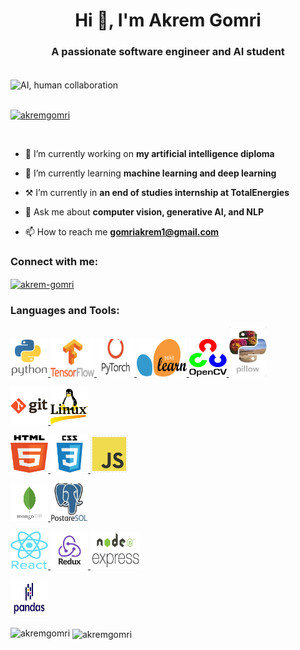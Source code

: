 <h1 align="center">Hi 👋, I'm Akrem Gomri</h1>
<h3 align="center">A passionate software engineer and AI student</h3>
</br>

<img alt="AI, human collaboration" width="90%" height="300px" align="center" src="https://media.licdn.com/dms/image/C4D12AQEj1oy03cXJ9Q/article-cover_image-shrink_600_2000/0/1635813607958?e=2147483647&v=beta&t=RxEoXHpGnD_gKBTcUM_XG10WCLHLbQZg3AAY5GMpaH8">
</br>
</br>

<p align="left"> <a href="https://github.com/ryo-ma/github-profile-trophy"><img src="https://github-profile-trophy.vercel.app/?username=akremgomri" alt="akremgomri" /></a> </p>


<br />

- 🏫 I’m currently working on **my artificial intelligence diploma**

- 🧠 I’m currently learning **machine learning and deep learning**

- ⚒️ I’m currently in **an end of studies internship at TotalEnergies**

- 💬 Ask me about **computer vision, generative AI, and NLP**

- 📫 How to reach me **gomriakrem1@gmail.com**

<h3 align="left">Connect with me:</h3>
<p align="left">
<a href="https://linkedin.com/in/akrem-gomri" target="blank"><img align="center" src="https://raw.githubusercontent.com/rahuldkjain/github-profile-readme-generator/master/src/images/icons/Social/linked-in-alt.svg" alt="akrem-gomri" height="30" width="40" /></a>
</p>

<h3 align="left">Languages and Tools:</h3>
<p align="left"> 
<a href="https://www.python.org" target="_blank" rel="noreferrer"> <img src="./statics/python.png" alt="python" width="60" height="60"/> </a>
<a href="https://tensorflow.org/" target="_blank" rel="noreferrer"> <img src="./statics/tensorflow.png" alt="python" width="70" height="60"/> </a>
<a href="https://pytorch.org/" target="_blank" rel="noreferrer"> <img src="./statics/pytorch.jpg" alt="python" width="60" height="60"/> </a>
<a href="https://scikit-learn.org/stable/" target="_blank" rel="noreferrer"> <img src="./statics/scikit-learn.png" alt="scikit_learn" width="80" height="60"/> </a>
<a href="https://opencv.org/" target="_blank" rel="noreferrer"> <img src="./statics/openCV.png" alt="python" width="60" height="60"/> </a>
<a href="https://pillow.readthedocs.io/en/stable/" target="_blank" rel="noreferrer"> <img src="./statics/pillow (1).jpg" alt="python" width="60" height="80"/> </a>

 <a href="https://git-scm.com/" target="_blank" rel="noreferrer"> <img src="./statics/git.png" alt="git" width="60" height="60"/> </a>
<a href="https://www.linux.org/" target="_blank" rel="noreferrer"> <img src="./statics/linux.jpg" alt="linux" width="60" height="60"/> </a> 

<a href="https://www.w3.org/html/" target="_blank" rel="noreferrer"> <img src="./statics/html5.png" alt="html5" width="60" height="60"/> </a>
 <a href="https://www.w3schools.com/css/" target="_blank" rel="noreferrer"> <img src="./statics/css3.png" alt="css3" width="60" height="60"/> </a>
 <a href="https://javascript.info/" target="_blank" rel="noreferrer"> <img src="./statics/javascript.png" alt="javascript" width="60" height="60"/> </a> 

<a href="https://www.mongodb.com/" target="_blank" rel="noreferrer"> <img src="./statics/mongoDB.png" alt="mongodb" width="60" height="60"/> </a>
<a href="https://www.postgresql.org/" target="_blank" rel="noreferrer"> <img src="./statics/postgreSQL.jpg" alt="mysql" width="60" height="60"/> </a>

<a href="https://reactnative.dev/" target="_blank" rel="noreferrer"> <img src="./statics/react.png" alt="reactnative" width="60" height="60"/> </a>
<a href="https://redux.js.org" target="_blank" rel="noreferrer"> <img src="./statics/redux.png" alt="redux" width="60" height="60"/> </a>
<a href="https://nodejs.org" target="_blank" rel="noreferrer"> <img src="./statics/node+express.jpg" alt="nodejs" width="80" height="60"/> </a> 
 <!-- <a href="https://expressjs.com" target="_blank" rel="noreferrer"> <img src="https://raw.githubusercontent.com/devicons/devicon/master/icons/express/express-original-wordmark.svg" alt="express" width="60" height="60"/> </a>   -->
 <!-- <a href="https://graphql.org" target="_blank" rel="noreferrer"> <img src="https://www.vectorlogo.zone/logos/graphql/graphql-icon.svg" alt="graphql" width="60" height="60"/> </a> -->


<a href="https://pandas.pydata.org/" target="_blank" rel="noreferrer"> <img src="./statics/pandas.png" alt="pandas" width="60" height="60"/> </a>

 


<p><img align="left" src="https://github-readme-stats.vercel.app/api/top-langs?username=akremgomri&show_icons=true&locale=en&layout=compact" alt="akremgomri" /></p>

<p>&nbsp;<img align="center" src="https://github-readme-stats.vercel.app/api?username=akremgomri&show_icons=true&locale=en" alt="akremgomri" /></p>
